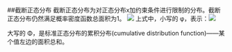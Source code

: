 ##截断正态分布
截断正态分布为对正态分布x加约束条件进行限制的分布。截断正态分布仍然满足概率密度函数总面积为1。
![](http://i.imgur.com/7QJTtbl.png)
上式中，小写的 φ，表示：![](http://i.imgur.com/awQOlGP.png)

大写的 Φ，是标准正态分布的累积分布(cumulative distribution function)——某个值左边的面积总和。